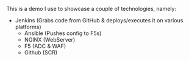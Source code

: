 This is a demo I use to showcase a couple of technologies, namely:
 - Jenkins (Grabs code from GitHub & deploys/executes it on various platforms)
   - Ansible (Pushes config to F5s)
   - NGINX (WebServer)
   - F5 (ADC & WAF)
   - Github (SCR)
